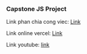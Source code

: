 ### Capstone JS Project

Link phan chia cong viec: [Link](https://docs.google.com/spreadsheets/d/11R-BEPfiSEI5Ij2TYrG6FBCzsiRg9V9h/edit?usp=sharing&ouid=109225456396539511328&rtpof=true&sd=true)

Link online vercel: [Link](https://chieuhuynh-dev-nhom11-bc71-capstone-js.vercel.app/)

Link youtube: [link]()
